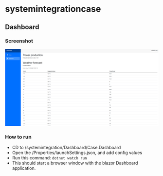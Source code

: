 # systemintegrationcase

## Dashboard

### Screenshot

![plot](./Other/DashScreen1.png)

### How to run
- CD to /systemintegration/Dashboard/Case.Dashboard
- Open the /Properties/launchSettings.json, and add config values
- Run this command: `dotnet watch run`
- This should start a browser window with the blazor Dashboard application.

